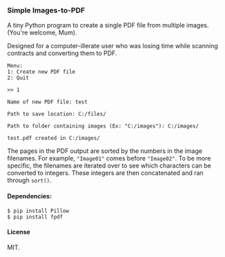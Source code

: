 ### Simple Images-to-PDF

A tiny Python program to create a single PDF file from multiple images. (You're welcome, Mum).

Designed for a computer-illerate user who was losing time while scanning contracts and converting them to PDF.

```
Menu:
1: Create new PDF file
2: Quit

>> 1

Name of new PDF file: test

Path to save location: C:/files/

Path to folder containing images (Ex: "C:/images"): C:/images/

test.pdf created in C:/images/
```

The pages in the PDF output are sorted by the numbers in the image filenames. For example, `"Image01"` comes before `"Image02"`. To be more specific, the filenames are iterated over to see which characters can be converted to integers. These integers are then concatenated and ran through `sort()`.

#### Dependencies:
```
$ pip install Pillow
$ pip install fpdf
```

#### License

MIT.
